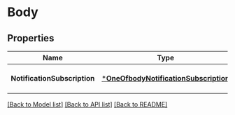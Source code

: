 # Body

## Properties
Name | Type | Description | Notes
------------ | ------------- | ------------- | -------------
**NotificationSubscription** | [***OneOfbodyNotificationSubscription**](OneOfbodyNotificationSubscription.md) |  | [optional] [default to null]

[[Back to Model list]](../README.md#documentation-for-models) [[Back to API list]](../README.md#documentation-for-api-endpoints) [[Back to README]](../README.md)


